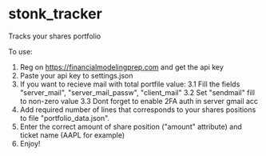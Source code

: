 # stonk_tracker
Tracks your shares portfolio

To use:

1. Reg on https://financialmodelingprep.com and get the api key
2. Paste your api key to settings.json
3. If you want to recieve mail with total portfile value:
   3.1 Fill the fields "server_mail", "server_mail_passw", "client_mail"
   3.2 Set "sendmail" fill to non-zero value
   3.3 Dont forget to enable 2FA auth in server gmail acc
5. Add required number of lines that corresponds to your shares positions to file "portfolio_data.json".
6. Enter the correct amount of share position ("amount" attribute) and ticket name (AAPL for example)
7. Enjoy!
